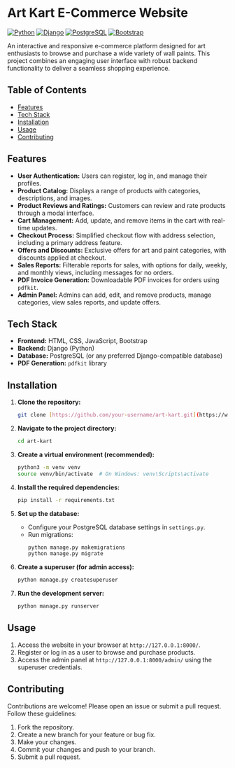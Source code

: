 # Art Kart E-Commerce Website

[![Python](https://img.shields.io/badge/Python-3.x-blue.svg)](https://www.python.org/)
[![Django](https://img.shields.io/badge/Django-4.x-green.svg)](https://www.djangoproject.com/)
[![PostgreSQL](https://img.shields.io/badge/PostgreSQL-15-blue.svg)](https://www.postgresql.org/)
[![Bootstrap](https://img.shields.io/badge/Bootstrap-5.x-purple.svg)](https://getbootstrap.com/)

An interactive and responsive e-commerce platform designed for art enthusiasts to browse and purchase a wide variety of wall paints. This project combines an engaging user interface with robust backend functionality to deliver a seamless shopping experience.

## Table of Contents

- [Features](#features)
- [Tech Stack](#tech-stack)
- [Installation](#installation)
- [Usage](#usage)
- [Contributing](#contributing)


## Features

*   **User Authentication:** Users can register, log in, and manage their profiles.
*   **Product Catalog:** Displays a range of products with categories, descriptions, and images.
*   **Product Reviews and Ratings:** Customers can review and rate products through a modal interface.
*   **Cart Management:** Add, update, and remove items in the cart with real-time updates.
*   **Checkout Process:** Simplified checkout flow with address selection, including a primary address feature.
*   **Offers and Discounts:** Exclusive offers for art and paint categories, with discounts applied at checkout.
*   **Sales Reports:** Filterable reports for sales, with options for daily, weekly, and monthly views, including messages for no orders.
*   **PDF Invoice Generation:** Downloadable PDF invoices for orders using `pdfkit`.
*   **Admin Panel:** Admins can add, edit, and remove products, manage categories, view sales reports, and update offers.

## Tech Stack

*   **Frontend:** HTML, CSS, JavaScript, Bootstrap
*   **Backend:** Django (Python)
*   **Database:** PostgreSQL (or any preferred Django-compatible database)
*   **PDF Generation:** `pdfkit` library


## Installation

1.  **Clone the repository:**
    ```bash
    git clone [https://github.com/your-username/art-kart.git](https://www.google.com/search?q=https://github.com/your-username/art-kart.git)
    ```

2.  **Navigate to the project directory:**
    ```bash
    cd art-kart
    ```

3.  **Create a virtual environment (recommended):**
    ```bash
    python3 -m venv venv
    source venv/bin/activate  # On Windows: venv\Scripts\activate
    ```

4.  **Install the required dependencies:**
    ```bash
    pip install -r requirements.txt
    ```

5.  **Set up the database:**
    *   Configure your PostgreSQL database settings in `settings.py`.
    *   Run migrations:
        ```bash
        python manage.py makemigrations
        python manage.py migrate
        ```

6.  **Create a superuser (for admin access):**
    ```bash
    python manage.py createsuperuser
    ```

7.  **Run the development server:**
    ```bash
    python manage.py runserver
    ```

## Usage

1.  Access the website in your browser at `http://127.0.0.1:8000/`.
2.  Register or log in as a user to browse and purchase products.
3.  Access the admin panel at `http://127.0.0.1:8000/admin/` using the superuser credentials.

## Contributing

Contributions are welcome! Please open an issue or submit a pull request.  Follow these guidelines:

1.  Fork the repository.
2.  Create a new branch for your feature or bug fix.
3.  Make your changes.
4.  Commit your changes and push to your branch.
5.  Submit a pull request.



